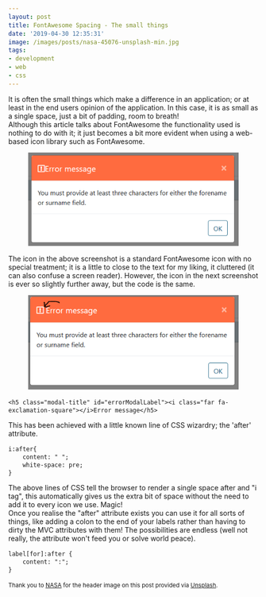 ```yaml
---
layout: post
title: FontAwesome Spacing - The small things
date: '2019-04-30 12:35:31'
image: /images/posts/nasa-45076-unsplash-min.jpg
tags:
- development
- web
- css
---
```


It is often the small things which make a difference in an application; or at least in the end users opinion of the application. In this case, it is as small as a single space, just a bit of padding, room to breath!  
Although this article talks about FontAwesome the functionality used is nothing to do with it; it just becomes a bit more evident when using a web-based icon library such as FontAwesome.

<figure class="kg-card kg-image-card"><img src="/images/content/image.png" class="kg-image"></figure>

The icon in the above screenshot is a standard FontAwesome icon with no special treatment; it is a little to close to the text for my liking, it cluttered (it can also confuse a screen reader). However, the icon in the next screenshot is ever so slightly further away, but the code is the same.

<figure class="kg-card kg-image-card"><img src="/images/content/image-1.png" class="kg-image"></figure><!--kg-card-begin: markdown-->

    <h5 class="modal-title" id="errorModalLabel"><i class="far fa-exclamation-square"></i>Error message</h5>

<!--kg-card-end: markdown-->

This has been achieved with a little known line of CSS wizardry; the 'after' attribute.

<!--kg-card-begin: markdown-->

    i:after{
    	content: " ";
    	white-space: pre;
    }

<!--kg-card-end: markdown-->

The above lines of CSS tell the browser to render a single space after and "i tag", this automatically gives us the extra bit of space without the need to add it to every icon we use. Magic!  
Once you realise the "after" attribute exists you can use it for all sorts of things, like adding a colon to the end of your labels rather than having to dirty the MVC attributes with them! The possibilities are endless (well not really, the attribute won't feed you or solve world peace).

<!--kg-card-begin: markdown-->

    label[for]:after {
    	content: ":";
    }

<!--kg-card-end: markdown--><!--kg-card-begin: markdown-->

<small>Thank you to <a href="https://unsplash.com/@nasa">NASA</a> for the header image on this post provided via <a href="https://unsplash.com">Unsplash</a>.</small>

<!--kg-card-end: markdown-->